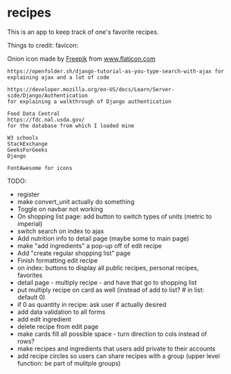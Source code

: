 # recipes

This is an app to keep track of one's favorite recipes.


Things to credit:
    favicon: 
    <div>Onion icon made by <a href="https://www.freepik.com" title="Freepik">Freepik</a> from <a href="https://www.flaticon.com/" title="Flaticon">www.flaticon.com</a></div>

    https://openfolder.sh/django-tutorial-as-you-type-search-with-ajax for explaining ajax and a lot of code

    https://developer.mozilla.org/en-US/docs/Learn/Server-side/Django/Authentication
    for explaining a walkthrough of Django authentication

    Food Data Central
    https://fdc.nal.usda.gov/
    for the database from which I loaded mine

    W3 schools
    StackExchange
    GeeksForGeeks
    Django

    FontAwesome for icons


TODO:
- register
- make convert_unit actually do something
- Toggle on navbar not working
- On shopping list page: add button to switch types of units (metric to imperial)
- switch search on index to ajax
- Add nutrition info to detail page (maybe some to main page)
- make "add ingredients" a pop-up off of edit recipe
- Add "create regular shopping list" page
- Finish formatting edit recipe
- on index: buttons to display all public recipes, personal recipes, favorites
- detail page - multiply recipe - and have that go to shopping list
- put multiply recipe on card as well (instead of add to list? # in list: default 0)
- if 0 as quantity in recipe: ask user if actually desired
- add data validation to all forms
- add edit ingredient
- delete recipe from edit page
- make cards fill all possible space - turn direction to cols instead of rows?
- make recipes and ingredients that users add private to their accounts
- add recipe circles so users can share recipes with a group (upper level function: be part of mulitple groups)